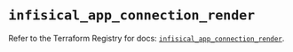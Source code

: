 # `infisical_app_connection_render`

Refer to the Terraform Registry for docs: [`infisical_app_connection_render`](https://registry.terraform.io/providers/infisical/infisical/0.15.41/docs/resources/app_connection_render).
